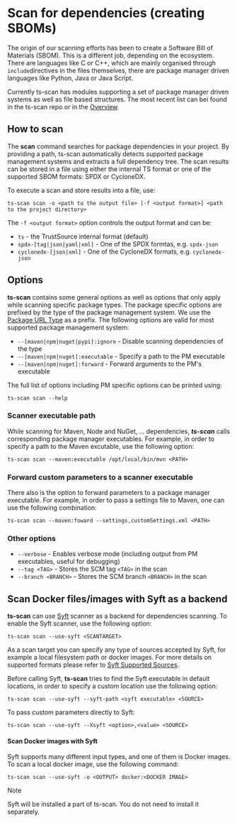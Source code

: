 # Scan for dependencies (creating SBOMs)

The origin of our scanning efforts has been to create a Software Bill of Materials (SBOM). This is a different job, depending on the ecosystem. There are languages like C or C++, which are mainly organised through `include`directives in the files themselves, there are package manager driven languages like Python, Java or Java Script. 

Currently ts-scan has modules supporting a set of package manager driven systems as well as file based structures. The most recent list can bei found in the ts-scan repo or in the [Overview](/ts-scan/index).   

## How to scan

The **scan** command searches for package dependencies in your project. By providing a path, ts-scan automatically detects supported package management systems and extracts a full dependency tree. The scan results can be stored in a file using either the internal TS format or one of the supported SBOM formats: SPDX or CycloneDX.

To execute a scan and store results into a file, use:

```shell
ts-scan scan -o <path to the output file> [-f <output format>] <path to the project directory>
```

The ```-f <output format>``` option controls the output format and can be:

* ```ts``` - the TrustSource internal format (default)
* ```spdx-[tag|json|yaml|xml]``` - One of the SPDX formtas, e.g. ```spdx-json```
* ```cyclonedx-[json|xml]``` - One of the CycloneDX formats, e.g. ```cyclonedx-json```

## Options

**ts-scan** contains some general options as well as options that only apply while scanning specific package types. The package specific options are prefixed by the type of the package management system. We use the [Package URL Type](https://github.com/package-url/purl-spec/blob/master/PURL-TYPES.rst) as a prefix. The following options are valid for most supported package management system:

* ```--[maven|npm|nuget|pypi]:ignore``` - Disable scanning dependencies of the type   
* ```--[maven|npm|nuget]:executable``` - Specify a path to the PM executable
* ```--[maven|npm|nuget]:forward``` - Forward arguments to the PM's executable

The full list of options including PM specific options can be printed using:

```shell
ts-scan scan --help
```

### Scanner executable path

While scanning for  Maven, Node and NuGet, ... dependencies, ***ts-scan*** calls corresponding package manager executables. For example, in order to specify a path to the Maven excutable, use the following option:

```shell
ts-scan scan --maven:executable /opt/local/bin/mvn <PATH>
```

### Forward custom parameters to a scanner executable

There also is the option to forward parameters to a package manager executable. For example, in order to pass a settings file to Maven, one can use the following combination:

```shell
ts-scan scan --maven:foward --settings,customSettings.xml <PATH>
```

### Other options

* ```--verbose``` - Enables verbose mode (including output from PM executables, useful for debugging)
* ```--tag <TAG>``` - Stores the SCM tag ```<TAG>``` in the scan  
* ```--branch <BRANCH>``` - Stores the SCM branch ```<BRANCH>``` in the scan  



## Scan Docker files/images with Syft as a backend

**ts-scan** can use [Syft](https://github.com/anchore/syft) scanner as a backend for dependencies scanning. To enable the Syft scanner, use the following option:

```shell
ts-scan scan --use-syft <SCANTARGET>
```

As a scan target you can specify any type of sources accepted by Syft, for example a local filesystem path or docker images. For more details on supported formats please refer to [Syft Supported Sources](https://github.com/anchore/syft/wiki/supported-sources).

Before calling Syft, **ts-scan** tries to find the Syft executable in default locations, in order to specify a custom location use the following option:

```shell
ts-scan scan --use-syft --syft-path <syft executable> <SOURCE>
```

To pass custom parameters directly to Syft:

```shell
ts-scan scan --use-syft --Xsyft <option>,<value> <SOURCE>
```

#### Scan Docker images with Syft

Syft supports many different input types, and one of them is Docker images. To scan a local docker image, use the following command:

```shell
ts-scan scan --use-syft -o <OUTPUT> docker:<DOCKER IMAGE>
```

> [!NOTE] 
>
> Syft will be installed a part of ts-scan. You do not need to install it separately.





